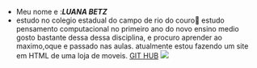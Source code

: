 -  Meu  nome  e :***LUANA BETZ***
-  estudo no colegio estadual do campo de rio do couro🙂
 estudo pensamento computacional no primeiro ano do novo ensino medio
gosto bastante dessa dessa disciplina, e procuro aprender ao  maximo,oque e passado nas aulas.
atualmente estou fazendo um site  em HTML de uma loja de moveis.
 [GIT HUB](https://github.com/lu4n41609/betz-moveis.git)
![](https://monterre.com.br/app/uploads/2017/11/138431-mais-conforto-e-elegancia-confira-x-dicas-de-moveis-planejados-para-seu-ape.jpg)
